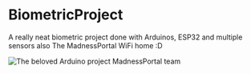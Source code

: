 # BiometricProject

A really neat biometric project done with Arduinos, ESP32 and multiple sensors also The MadnessPortal WiFi home :D

![The beloved Arduino project MadnessPortal team]([https://myoctocat.com/assets/images/base-octocat.svg](https://imgb.ifunny.co/images/9feefe9d9ad6187d17ff4e1b32f28cbcb75f1459880b861e525706d9ec6759b2_1.jpg)https://imgb.ifunny.co/images/9feefe9d9ad6187d17ff4e1b32f28cbcb75f1459880b861e525706d9ec6759b2_1.jpg)
